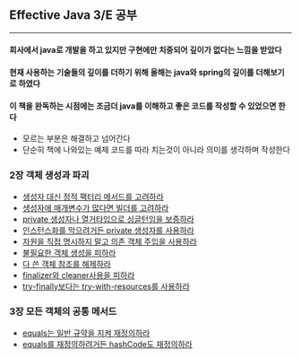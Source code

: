 ## Effective Java 3/E 공부
------------------------------

#### 회사에서 java로 개발을 하고 있지만 구현에만 치중되어 깊이가 없다는 느낌을 받았다
#### 현재 사용하는 기술들의 깊이를 더하기 위해 올해는 java와 spring의 깊이를 더해보기로 하였다

#### 이 책을 완독하는 시점에는 조금더 java를 이해하고 좋은 코드를 작성할 수 있었으면 한다

* 모르는 부분은 해결하고 넘어간다
* 단순히 책에 나와있는 예제 코드를 따라 치는것이 아니라 의미를 생각하며 작성한다

### 2장 객체 생성과 파괴
  
  * [생성자 대신 정적 팩터리 메서드를 고려하라](https://github.com/sanghunDev/study-effective-java/tree/master/src/chapter2/item1)
  * [생성자에 매개변수가 많다면 빌더를 고려하라](https://github.com/sanghunDev/study-effective-java/tree/master/src/chapter2/item2)
  * [private 생성자나 열거타입으로 싱글턴임을 보증하라](https://github.com/sanghunDev/study-effective-java/tree/master/src/chapter2/item3)
  * [인스턴스화를 막으려거든 private 생성자를 사용하라](https://github.com/sanghunDev/study-effective-java/tree/master/src/chapter2/item4)
  * [자원을 직접 명시하지 말고 의존 객체 주입을 사용하라](https://github.com/sanghunDev/study-effective-java/tree/master/src/chapter2/item5)
  * [불필요한 객체 생성을 피하라](https://github.com/sanghunDev/study-effective-java/tree/master/src/chapter2/item6)
  * [다 쓴 객체 참조를 해제하라](https://github.com/sanghunDev/study-effective-java/tree/master/src/chapter2/item7)
  * [finalizer와 cleaner사용을 피하라](https://github.com/sanghunDev/study-effective-java/tree/master/src/chapter2/item8)
  * [try-finally보다는 try-with-resources를 사용하라](https://github.com/sanghunDev/study-effective-java/tree/master/src/chapter2/item9)

### 3장 모든 객체의 공통 메서드

  * [equals는 일반 규약을 지켜 재정의하라](https://github.com/sanghunDev/study-effective-java/tree/master/src/chapter3/item10)
  * [equals를 재정의하려거든 hashCode도 재정의하라](https://github.com/sanghunDev/study-effective-java/tree/master/src/chapter3/item11)
